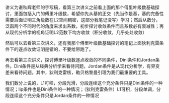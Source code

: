 讲义为谌秋辉老师的手写稿，看第三次讲义之前看上面的那个傅里叶级数基础探讨，里面包括入门的傅里叶级数，希望你先从基的正交（先当作是基，基的完备性需要后面证明三角级数在L2空间稠密，这部分我笔记没写）学习；然后从数分，泛函两个不同时代的角度来求出系数，初步探讨收敛条件而且系数必有衰减性；再从现代分析学的视角证明L2范数下均方收敛（积分收敛，几乎处处收敛）

然后可以去看第三次讲义，还有我那个傅里叶级数基础探讨的笔记上面狄利克雷条件下的逐点收敛证明是错的，不要给带跑了。

再去看第三次讲义，探讨傅里叶级数逐点收敛的不同条件，Dini条件和Jordan条件。Dini条件是从经典分析学来看待问题，Jordan条件是从现代分析学，有界变差来看待问题。其中，狄利克雷核，勒贝格黎曼引理为我们最重要的工具。

我们数分上说的，L1可积，分段光滑，分段连续这个充分条件只是Dini条件的一种情况；lip条件也是Dini条件的一种情况；（狄利克雷条件）L1可积，分段单调，分段连续这个充分条件只是Jordan条件的一种情况
